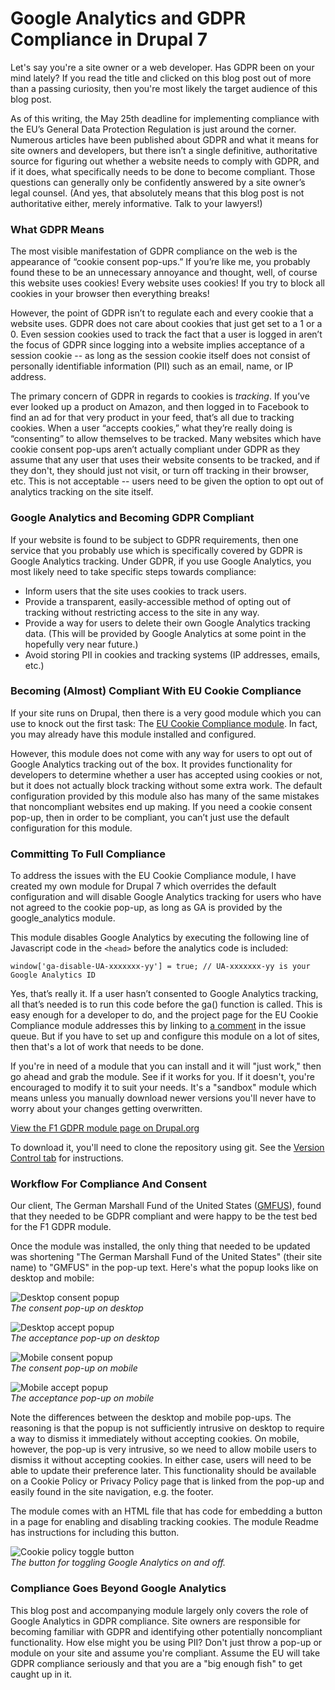 # Google Analytics and GDPR Compliance in Drupal 7

Let's say you're a site owner or a web developer. Has GDPR been on your mind lately? If you read the title and clicked on this blog post out of more than a passing curiosity, then you're most likely the target audience of this blog post.

As of this writing, the May 25th deadline for implementing compliance with the EU’s General Data Protection Regulation is just around the corner. Numerous articles have been published about GDPR and what it means for site owners and developers, but there isn’t a single definitive, authoritative source for figuring out whether a website needs to comply with GDPR, and if it does, what specifically needs to be done to become compliant. Those questions can generally only be confidently answered by a site owner’s legal counsel. (And yes, that absolutely means that this blog post is not authoritative either, merely informative. Talk to your lawyers!)

### What GDPR Means

The most visible manifestation of GDPR compliance on the web is the appearance of “cookie consent pop-ups.” If you’re like me, you probably found these to be an unnecessary annoyance and thought, well, of course this website uses cookies! Every website uses cookies! If you try to block all cookies in your browser then everything breaks!

However, the point of GDPR isn’t to regulate each and every cookie that a website uses. GDPR does not care about cookies that just get set to a 1 or a 0. Even session cookies used to track the fact that a user is logged in aren’t the focus of GDPR since logging into a website implies acceptance of a session cookie -- as long as the session cookie itself does not consist of personally identifiable information (PII) such as an email, name, or IP address.

The primary concern of GDPR in regards to cookies is *tracking*. If you’ve ever looked up a product on Amazon, and then logged in to Facebook to find an ad for that very product in your feed, that’s all due to tracking cookies. When a user “accepts cookies,” what they’re really doing is “consenting” to allow themselves to be tracked. Many websites which have cookie consent pop-ups aren’t actually compliant under GDPR as they assume that any user that uses their website consents to be tracked, and if they don't, they should just not visit, or turn off tracking in their browser, etc. This is not acceptable -- users need to be given the option to opt out of analytics tracking on the site itself.

### Google Analytics and Becoming GDPR Compliant

If your website is found to be subject to GDPR requirements, then one service that you probably use which is specifically covered by GDPR is Google Analytics tracking. Under GDPR, if you use Google Analytics, you most likely need to take specific steps towards compliance:

* Inform users that the site uses cookies to track users.
* Provide a transparent, easily-accessible method of opting out of tracking without restricting access to the site in any way.
* Provide a way for users to delete their own Google Analytics tracking data. (This will be provided by Google Analytics at some point in the hopefully very near future.)
* Avoid storing PII in cookies and tracking systems (IP addresses, emails, etc.)

### Becoming (Almost) Compliant With EU Cookie Compliance

If your site runs on Drupal, then there is a very good module which you can use to knock out the first task: The [EU Cookie Compliance module](https://www.drupal.org/project/eu_cookie_compliance). In fact, you may already have this module installed and configured.

However, this module does not come with any way for users to opt out of Google Analytics tracking out of the box. It provides functionality for developers to determine whether a user has accepted using cookies or not, but it does not actually block tracking without some extra work. The default configuration provided by this module also has many of the same mistakes that noncompliant websites end up making. If you need a cookie consent pop-up, then in order to be compliant, you can’t just use the default configuration for this module.

### Committing To Full Compliance

To address the issues with the EU Cookie Compliance module, I have created my own module for Drupal 7 which overrides the default configuration and will disable Google Analytics tracking for users who have not agreed to the cookie pop-up, as long as GA is provided by the google_analytics module.

This module disables Google Analytics by executing the following line of Javascript code in the `<head>` before the analytics code is included:

```
window['ga-disable-UA-xxxxxxx-yy'] = true; // UA-xxxxxxx-yy is your Google Analytics ID
```

Yes, that’s really it. If a user hasn’t consented to Google Analytics tracking, all that’s needed is to run this code before the ga() function is called. This is easy enough for a developer to do, and the project page for the EU Cookie Compliance module addresses this by linking to [a comment](http://drupal.org/node/1648286#comment-6145800) in the issue queue. But if you have to set up and configure this module on a lot of sites, then that's a lot of work that needs to be done.

If you're in need of a module that you can install and it will "just work," then go ahead and grab the module. See if it works for you. If it doesn't, you're encouraged to modify it to suit your needs. It's a "sandbox" module which means unless you manually download newer versions you'll never have to worry about your changes getting overwritten.

[View the F1 GDPR module page on Drupal.org](https://www.drupal.org/sandbox/caesius/2973123)

To download it, you'll need to clone the repository using git. See the [Version Control tab](https://www.drupal.org/project/2973123/git-instructions) for instructions.

### Workflow For Compliance And Consent

Our client, The German Marshall Fund of the United States ([GMFUS](http://gmfus.org/)), found that they needed to be GDPR compliant and were happy to be the test bed for the F1 GDPR module.

Once the module was installed, the only thing that needed to be updated was shortening "The German Marshall Fund of the United States" (their site name) to "GMFUS" in the pop-up text. Here's what the popup looks like on desktop and mobile:

![Desktop consent popup](https://raw.githubusercontent.com/abielefeldt/gdpr-blogpost/master/desktop-initial.png)  
*The consent pop-up on desktop*

![Desktop accept popup](https://raw.githubusercontent.com/abielefeldt/gdpr-blogpost/master/desktop-accept.png)  
*The acceptance pop-up on desktop*

![Mobile consent popup](https://raw.githubusercontent.com/abielefeldt/gdpr-blogpost/master/mobile-initial.png)  
*The consent pop-up on mobile*

![Mobile accept popup](https://raw.githubusercontent.com/abielefeldt/gdpr-blogpost/master/mobile-accept.png)  
*The acceptance pop-up on mobile*

Note the differences between the desktop and mobile pop-ups. The reasoning is that the popup is not sufficiently intrusive on desktop to require a way to dismiss it immediately without accepting cookies. On mobile, however, the pop-up is very intrusive, so we need to allow mobile users to dismiss it without accepting cookies. In either case, users will need to be able to update their preference later. This functionality should be available on a Cookie Policy or Privacy Policy page that is linked from the pop-up and easily found in the site navigation, e.g. the footer.

The module comes with an HTML file that has code for embedding a button in a page for enabling and disabling tracking cookies. The module Readme has instructions for including this button.

![Cookie policy toggle button](https://raw.githubusercontent.com/abielefeldt/gdpr-blogpost/master/cookie-policy.png)  
*The button for toggling Google Analytics on and off.*

### Compliance Goes Beyond Google Analytics

This blog post and accompanying module largely only covers the role of Google Analytics in GDPR compliance. Site owners are responsible for becoming familiar with GDPR and identifying other potentially noncompliant functionality. How else might you be using PII? Don't just throw a pop-up or module on your site and assume you're compliant. Assume the EU will take GDPR compliance seriously and that you are a "big enough fish" to get caught up in it.

